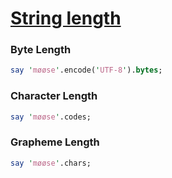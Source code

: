 [1]: https://rosettacode.org/wiki/String_length

# [String length][1]

### Byte Length

```perl
say 'møøse'.encode('UTF-8').bytes;
```


### Character Length

```perl
say 'møøse'.codes;
```


### Grapheme Length

```perl
say 'møøse'.chars;
```